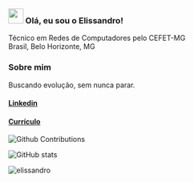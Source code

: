 ### <img src="https://media.giphy.com/media/hvRJCLFzcasrR4ia7z/giphy.gif" width="30px"> Olá, eu sou o Elissandro!

Técnico em Redes de Computadores pelo CEFET-MG <br>
Brasil, Belo Horizonte, MG

### Sobre mim

Buscando evolução, sem nunca parar.

#### [Linkedin](https://www.linkedin.com/in/elissandro-caetano)
#### [Currículo](https://drive.google.com/file/d/1FIlsaPi6DRKzY9ue5N43DAPAHgd_eRLl/view?usp=sharing)

![Github Contributions](https://github-readme-streak-stats.herokuapp.com/?user=elissandro13)

![GitHub stats](https://github-readme-stats.vercel.app/api?username=elissandro13&show_icons=true&theme=buefy)
  
<p><img align="left" src="https://github-readme-stats.vercel.app/api/top-langs?username=elissandro13&show_icons=true&locale=en&layout=compact" alt="elissandro" /></p>  
  
